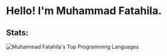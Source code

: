 # Hello! I'm Muhammad Fatahila.

## Stats:
[//]: <> (<img align="left" alt="Muhammad Fatahila's Github Stats" src="https://github-readme-stats.vercel.app/api?username=artfath&show_icons=true&hide_border=false" />*/)

<img align="left" alt="Muhammad Fatahila's Top Programming Languages" src="https://github-readme-stats.vercel.app/api/top-langs/?username=artfath&layout=compact"/>

<!--
**artfath/artfath** is a ✨ _special_ ✨ repository because its `README.md` (this file) appears on your GitHub profile.

Here are some ideas to get you started:

- 🔭 I’m currently working on ...
- 🌱 I’m currently learning ...
- 👯 I’m looking to collaborate on ...
- 🤔 I’m looking for help with ...
- 💬 Ask me about ...
- 📫 How to reach me: ...
- 😄 Pronouns: ...
- ⚡ Fun fact: ...
-->
